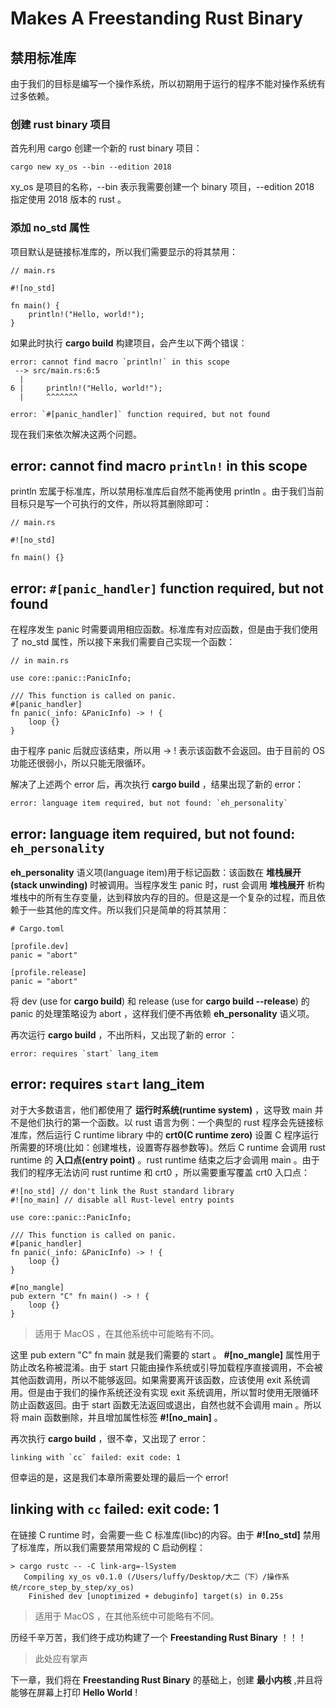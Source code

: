 # Makes A Freestanding Rust Binary

## 禁用标准库

由于我们的目标是编写一个操作系统，所以初期用于运行的程序不能对操作系统有过多依赖。

### 创建 rust binary 项目

首先利用 cargo 创建一个新的 rust binary 项目：
```
cargo new xy_os --bin --edition 2018
```

xy_os 是项目的名称，--bin 表示我需要创建一个 binary 项目，--edition 2018 指定使用 2018 版本的 rust 。

### 添加 no_std 属性

项目默认是链接标准库的，所以我们需要显示的将其禁用：
```
// main.rs

#![no_std]

fn main() {
    println!("Hello, world!");
}
```

如果此时执行 **cargo build** 构建项目，会产生以下两个错误：
```
error: cannot find macro `println!` in this scope
 --> src/main.rs:6:5
  |
6 |     println!("Hello, world!");
  |     ^^^^^^^

error: `#[panic_handler]` function required, but not found
```

现在我们来依次解决这两个问题。

## error: cannot find macro `println!` in this scope

println 宏属于标准库，所以禁用标准库后自然不能再使用 println 。由于我们当前目标只是写一个可执行的文件，所以将其删除即可：
```
// main.rs

#![no_std]

fn main() {}
```

## error: `#[panic_handler]` function required, but not found

在程序发生 panic 时需要调用相应函数。标准库有对应函数，但是由于我们使用了 no_std 属性，所以接下来我们需要自己实现一个函数：
```
// in main.rs

use core::panic::PanicInfo;

/// This function is called on panic.
#[panic_handler]
fn panic(_info: &PanicInfo) -> ! {
    loop {}
}
```

由于程序 panic 后就应该结束，所以用 -> ! 表示该函数不会返回。由于目前的 OS 功能还很弱小，所以只能无限循环。

解决了上述两个 error 后，再次执行 **cargo build** ，结果出现了新的 error：
```
error: language item required, but not found: `eh_personality`
```

## error: language item required, but not found: `eh_personality`

**eh_personality** 语义项(language item)用于标记函数：该函数在 **堆栈展开(stack unwinding)** 时被调用。当程序发生 panic 时，rust 会调用 **堆栈展开** 析构堆栈中的所有生存变量，达到释放内存的目的。但是这是一个复杂的过程，而且依赖于一些其他的库文件。所以我们只是简单的将其禁用：
```
# Cargo.toml

[profile.dev]
panic = "abort"

[profile.release]
panic = "abort"
```

将 dev (use for **cargo build**) 和 release (use for **cargo build --release**) 的 panic 的处理策略设为 abort ，这样我们便不再依赖 **eh_personality** 语义项。

再次运行 **cargo build** ，不出所料，又出现了新的 error ：
```
error: requires `start` lang_item
```

## error: requires `start` lang_item

对于大多数语言，他们都使用了 **运行时系统(runtime system)** ，这导致 main 并不是他们执行的第一个函数。以 rust 语言为例：一个典型的 rust 程序会先链接标准库，然后运行 C runtime library 中的 **crt0(C runtime zero)** 设置 C 程序运行所需要的环境(比如：创建堆栈，设置寄存器参数等)。然后 C runtime 会调用 rust runtime 的 **入口点(entry point)** 。rust runtime 结束之后才会调用 main 。由于我们的程序无法访问 rust runtime 和 crt0 ，所以需要重写覆盖 crt0 入口点：
```
#![no_std] // don't link the Rust standard library
#![no_main] // disable all Rust-level entry points

use core::panic::PanicInfo;

/// This function is called on panic.
#[panic_handler]
fn panic(_info: &PanicInfo) -> ! {
    loop {}
}

#[no_mangle]
pub extern "C" fn main() -> ! {
    loop {}
}
```
> 适用于 MacOS ，在其他系统中可能略有不同。

这里 pub extern "C" fn main 就是我们需要的 start 。 **#[no_mangle]** 属性用于防止改名称被混淆。由于 start 只能由操作系统或引导加载程序直接调用，不会被其他函数调用，所以不能够返回。如果需要离开该函数，应该使用 exit 系统调用。但是由于我们的操作系统还没有实现 exit 系统调用，所以暂时使用无限循环防止函数返回。由于 start 函数无法返回或退出，自然也就不会调用 main 。所以将 main
函数删除，并且增加属性标签 **#![no_main]** 。

再次执行 **cargo build** ，很不幸，又出现了 error：
```
linking with `cc` failed: exit code: 1
```

但幸运的是，这是我们本章所需要处理的最后一个 error!

## linking with `cc` failed: exit code: 1

在链接 C runtime 时，会需要一些 C 标准库(libc)的内容。由于 **#![no_std]** 禁用了标准库，所以我们需要禁用常规的 C 启动例程：
```
> cargo rustc -- -C link-arg=-lSystem
   Compiling xy_os v0.1.0 (/Users/luffy/Desktop/大二（下）/操作系统/rcore_step_by_step/xy_os)
    Finished dev [unoptimized + debuginfo] target(s) in 0.25s
```
> 适用于 MacOS ，在其他系统中可能略有不同。

历经千辛万苦，我们终于成功构建了一个 **Freestanding Rust Binary** ！！！
> 此处应有掌声

下一章，我们将在 **Freestanding Rust Binary** 的基础上，创建 **最小内核** ,并且将能够在屏幕上打印 **Hello World** !